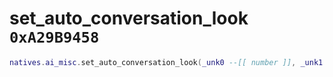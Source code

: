 # set_auto_conversation_look `0xA29B9458`

```lua
natives.ai_misc.set_auto_conversation_look(_unk0 --[[ number ]], _unk1 --[[ number ]])
```